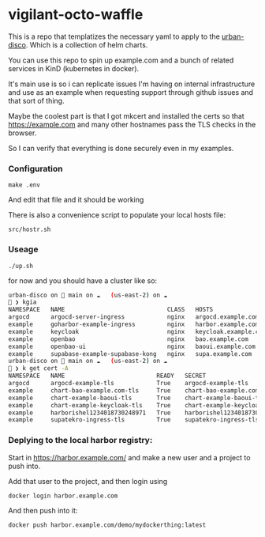 # vigilant-octo-waffle

This is a repo that templatizes the necessary yaml to apply to the [urban-disco](https://github.com/DeployCoop/urban-disco).  Which is a collection of helm charts.

You can use this repo to spin up example.com and a bunch of related services in KinD (kubernetes in docker).

It's main use is so i can replicate issues I'm having on internal infrastructure and use as an example when requesting support through github issues and that sort of thing.

Maybe the coolest part is that I got mkcert and installed the certs so that https://example.com and many other hostnames pass the TLS checks in the browser.

So I can verify that everything is done securely even in my examples.

### Configuration 

`make .env`

And edit that file and it should be working

There is also a convenience script to populate your local hosts file:

`src/hostr.sh`

### Useage

`./up.sh`

for now and you should have a cluster like so:

```bash
urban-disco on  main on ☁️   (us-east-2) on ☁️    
󰰸 ❯ kgia
NAMESPACE   NAME                             CLASS   HOSTS                  ADDRESS   PORTS     AGE
argocd      argocd-server-ingress            nginx   argocd.example.com               80, 443   4h28m
example     goharbor-example-ingress         nginx   harbor.example.com               80, 443   4h27m
example     keycloak                         nginx   keycloak.example.com             80, 443   4h28m
example     openbao                          nginx   bao.example.com                  80, 443   4h27m
example     openbao-ui                       nginx   baoui.example.com                80, 443   4h27m
example     supabase-example-supabase-kong   nginx   supa.example.com                 80, 443   4h27m
urban-disco on  main on ☁️   (us-east-2) on ☁️    
󰰸 ❯ k get cert -A
NAMESPACE   NAME                          READY   SECRET                        AGE
argocd      argocd-example-tls            True    argocd-example-tls            4h28m
example     chart-bao-example.com-tls     True    chart-bao-example.com-tls     4h27m
example     chart-example-baoui-tls       True    chart-example-baoui-tls       4h27m
example     chart-example-keycloak-tls    True    chart-example-keycloak-tls    4h28m
example     harborishel1234018730248971   True    harborishel1234018730248971   4h27m
example     supatekro-ingress-tls         True    supatekro-ingress-tls         4h27m
```

### Deplying to the local harbor registry:

Start in https://harbor.example.com/ and make a new user and a project to push into.

Add that user to the project, and then login using

```bash
docker login harbor.example.com
```

And then push into it:

```bash
docker push harbor.example.com/demo/mydockerthing:latest
```
